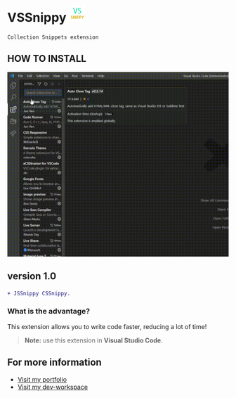 # VSSnippy ![img](https://github.com/papchenko/VSSnippy/blob/main/resources/icon.png?raw=true)

```
Collection Snippets extension
```

## HOW TO INSTALL

![gif](https://github.com/papchenko/VSSnippy/blob/main/resources/vssnippy.gif?raw=true)

## version 1.0

```diff
+ JSSnippy CSSnippy.
```

### What is the advantage?

This extension allows you to write code faster, reducing a lot of time!

> **Note:** use this extension in **Visual Studio Code**.

## For more information

- [Visit my portfolio](http://papchenko.com/)
- [Visit my dev-workspace](https://papchenko.dev/)

